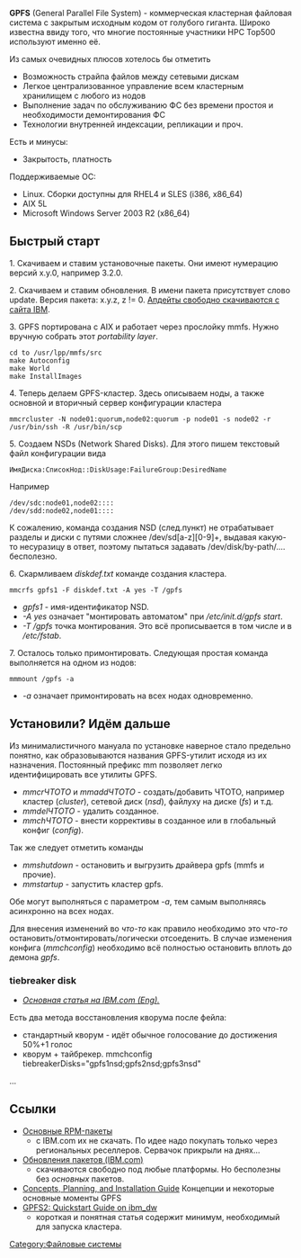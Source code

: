 **GPFS** (General Parallel File System) - коммерческая кластерная
файловая система с закрытым исходным кодом от голубого гиганта.
Широко известна ввиду того, что многие постоянные участники HPC Top500
используют именно её.

Из самых очевидных плюсов хотелось бы отметить

  - Возможность страйпа файлов между сетевыми дискам
  - Легкое централизованное управление всем кластерным хранилищем с
    любого из нодов
  - Выполнение задач по обслуживанию ФС без времени простоя и
    необходимости демонтирования ФС
  - Технологии внутренней индексации, репликации и проч.

Есть и минусы:

  - Закрытость, платность

Поддерживаемые ОС:

  - Linux. Сборки доступны для RHEL4 и SLES (i386, x86_64)
  - AIX 5L
  - Microsoft Windows Server 2003 R2 (x86_64)

## Быстрый старт

1\. Скачиваем и ставим установочные пакеты. Они имеют нумерацию версий
x.y.0, например 3.2.0.

2\. Скачиваем и ставим обновления. В имени пакета присутствует слово
update. Версия пакета: x.y.z, z \!= 0. [Апдейты свободно скачиваются с
сайта
IBM](http://www14.software.ibm.com/webapp/set2/sas/f/gpfs/home.html).

3\. GPFS портирована с AIX и работает через прослойку mmfs. Нужно
вручную собрать этот *portability layer*.

    cd to /usr/lpp/mmfs/src
    make Autoconfig
    make World
    make InstallImages

4\. Теперь делаем GPFS-кластер. Здесь описываем ноды, а также основной и
вторичный сервер конфигурации кластера

    mmcrcluster -N node01:quorum,node02:quorum -p node01 -s node02 -r /usr/bin/ssh -R /usr/bin/scp

5\. Создаем NSDs (Network Shared Disks). Для этого пишем текстовый файл
конфигурации вида

    ИмяДиска:СписокНод::DiskUsage:FailureGroup:DesiredName

Например

    /dev/sdc:node01,node02::::
    /dev/sdd:node02,node01::::

К сожалению, команда создания NSD (след.пункт) не отрабатывает разделы и
диски с путями сложнее /dev/sd\[a-z\]\[0-9\]+, выдавая какую-то
несуразицу в ответ, поэтому пытаться задавать
/dev/disk/by-path/.... бесполезно.

6\. Скармливаем *diskdef.txt* команде создания кластера.

    mmcrfs gpfs1 -F diskdef.txt -A yes -T /gpfs

  - *gpfs1* - имя-идентификатор NSD.
  - *-A yes* означает "монтировать автоматом" при */etc/init.d/gpfs
    start*.
  - *-T /gpfs* точка монтирования. Это всё прописывается в том числе и в
    */etc/fstab*.

7\. Осталось только примонтировать. Следующая простая команда
выполняется на одном из нодов:

    mmmount /gpfs -a

  - *-a* означает примонтировать на всех нодах одновременно.

## Установили? Идём дальше

Из минималистичного мануала по установке наверное стало предельно
понятно, как образовываются названия GPFS-утилит исходя из их
назначения. Постоянный префикс mm позволяет легко идентифицировать
все утилиты GPFS.

  - *mmcrЧТОТО* и *mmaddЧТОТО* - создать/добавить ЧТОТО, например
    кластер (*cluster*), сетевой диск (*nsd*), файлуху на диске
    (*fs*) и т.д.
  - *mmdelЧТОТО* - удалить созданное.
  - *mmchЧТОТО* - внести коррективы в созданное или в глобальный конфиг
    (*config*).

Так же следует отметить команды

  - *mmshutdown* - остановить и выгрузить драйвера gpfs (mmfs и прочие).
  - *mmstartup* - запустить кластер gpfs.

Обе могут выполняться с параметром *-a*, тем самым выполняясь асинхронно
на всех нодах.

Для внесения изменений во *что-то* как правило необходимо это *что-то*
остановить/отмонтировать/логически отсоеденить. В случае изменения
конфига (*mmchconfig*) необходимо всё полностью остановить вплоть до
демона *gpfs*.

### tiebreaker disk

  -
    *[Основная статья на IBM.com
    (Eng).](http://publib.boulder.ibm.com/infocenter/clresctr/vxrx/topic/com.ibm.cluster.gpfs.doc/gpfs31/bl1ins1122.html)*

Есть два метода восстановления кворума после фейла:

  - стандартный кворум - идёт обычное голосование до достижения 50%+1
    голос
  - кворум + тайбрекер.
        mmchconfig tiebreakerDisks="gpfs1nsd;gpfs2nsd;gpfs3nsd"

...

## Ссылки

  - [Основные
    RPM-пакеты](http://www.ira.cnr.it/centrocal/tecnica/GPFS/ira-soft/rpm/)
    - с IBM.com их не скачать. По идее надо покупать только через
    региональных реселлеров. Сервачок прикрыли на днях...
  - [Обновления пакетов
    (IBM.com)](http://www14.software.ibm.com/webapp/set2/sas/f/gpfs/home.html)
    - скачиваются свободно под любые платформы. Но бесполезны без
    *основных* пакетов.
  - [Concepts, Planning, and Installation
    Guide](http://publib.boulder.ibm.com/infocenter/clresctr/vxrx/topic/com.ibm.cluster.gpfs.doc/gpfs31/bl1ins1123.html)
    Концепции и некоторые основные моменты GPFS
  - [GPFS2: Quickstart Guide on
    ibm_dw](http://www.ibm.com/developerworks/wikis/display/hpccentral/GPFS+Quick+Start+Guide+for+for+Linux)
    - короткая и понятная статья содержит минимум, необходимый для
    запуска кластера.

[Category:Файловые системы](Category:Файловые_системы "wikilink")